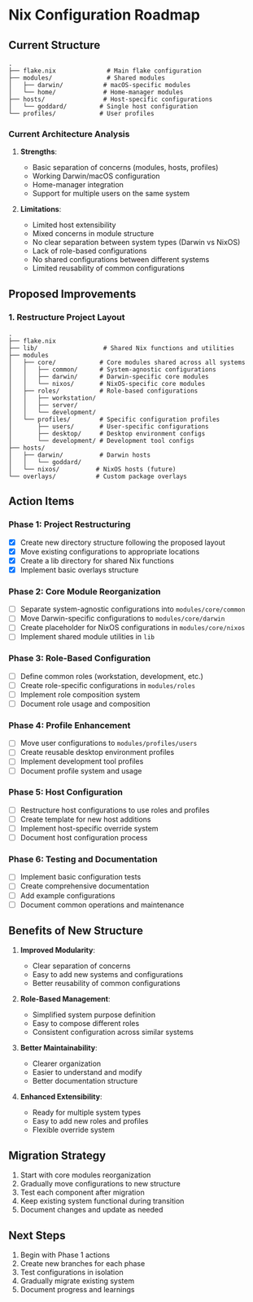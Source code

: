 # Nix Configuration Roadmap

## Current Structure

```
.
├── flake.nix              # Main flake configuration
├── modules/               # Shared modules
│   ├── darwin/           # macOS-specific modules
│   └── home/             # Home-manager modules
├── hosts/                # Host-specific configurations
│   └── goddard/         # Single host configuration
└── profiles/            # User profiles
```

### Current Architecture Analysis

1. **Strengths**:
   - Basic separation of concerns (modules, hosts, profiles)
   - Working Darwin/macOS configuration
   - Home-manager integration
   - Support for multiple users on the same system

2. **Limitations**:
   - Limited host extensibility
   - Mixed concerns in module structure
   - No clear separation between system types (Darwin vs NixOS)
   - Lack of role-based configurations
   - No shared configurations between different systems
   - Limited reusability of common configurations

## Proposed Improvements

### 1. Restructure Project Layout

```
.
├── flake.nix
├── lib/                  # Shared Nix functions and utilities
├── modules
│   ├── core/            # Core modules shared across all systems
│   │   ├── common/      # System-agnostic configurations
│   │   ├── darwin/      # Darwin-specific core modules
│   │   └── nixos/       # NixOS-specific core modules
│   ├── roles/           # Role-based configurations
│   │   ├── workstation/
│   │   ├── server/
│   │   └── development/
│   └── profiles/        # Specific configuration profiles
│       ├── users/       # User-specific configurations
│       ├── desktop/     # Desktop environment configs
│       └── development/ # Development tool configs
├── hosts/
│   ├── darwin/          # Darwin hosts
│   │   └── goddard/
│   └── nixos/          # NixOS hosts (future)
└── overlays/           # Custom package overlays
```

## Action Items

### Phase 1: Project Restructuring
- [x] Create new directory structure following the proposed layout
- [x] Move existing configurations to appropriate locations
- [x] Create a lib directory for shared Nix functions
- [x] Implement basic overlays structure

### Phase 2: Core Module Reorganization
- [ ] Separate system-agnostic configurations into `modules/core/common`
- [ ] Move Darwin-specific configurations to `modules/core/darwin`
- [ ] Create placeholder for NixOS configurations in `modules/core/nixos`
- [ ] Implement shared module utilities in `lib`

### Phase 3: Role-Based Configuration
- [ ] Define common roles (workstation, development, etc.)
- [ ] Create role-specific configurations in `modules/roles`
- [ ] Implement role composition system
- [ ] Document role usage and composition

### Phase 4: Profile Enhancement
- [ ] Move user configurations to `modules/profiles/users`
- [ ] Create reusable desktop environment profiles
- [ ] Implement development tool profiles
- [ ] Document profile system and usage

### Phase 5: Host Configuration
- [ ] Restructure host configurations to use roles and profiles
- [ ] Create template for new host additions
- [ ] Implement host-specific override system
- [ ] Document host configuration process

### Phase 6: Testing and Documentation
- [ ] Implement basic configuration tests
- [ ] Create comprehensive documentation
- [ ] Add example configurations
- [ ] Document common operations and maintenance

## Benefits of New Structure

1. **Improved Modularity**:
   - Clear separation of concerns
   - Easy to add new systems and configurations
   - Better reusability of common configurations

2. **Role-Based Management**:
   - Simplified system purpose definition
   - Easy to compose different roles
   - Consistent configuration across similar systems

3. **Better Maintainability**:
   - Clearer organization
   - Easier to understand and modify
   - Better documentation structure

4. **Enhanced Extensibility**:
   - Ready for multiple system types
   - Easy to add new roles and profiles
   - Flexible override system

## Migration Strategy

1. Start with core modules reorganization
2. Gradually move configurations to new structure
3. Test each component after migration
4. Keep existing system functional during transition
5. Document changes and update as needed

## Next Steps

1. Begin with Phase 1 actions
2. Create new branches for each phase
3. Test configurations in isolation
4. Gradually migrate existing system
5. Document progress and learnings 